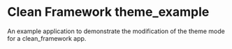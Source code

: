 # Clean Framework theme_example

An example application to demonstrate the modification of the theme mode for a clean_framework app.